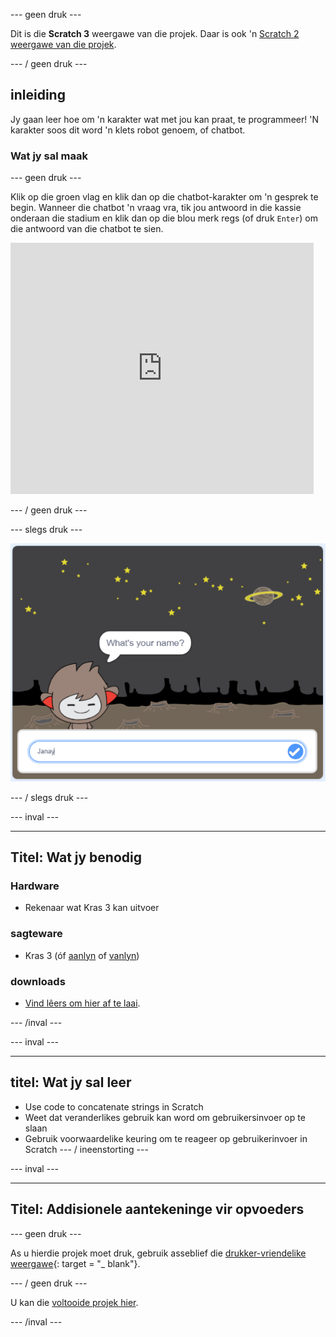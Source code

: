\--- geen druk \---

Dit is die **Scratch 3** weergawe van die projek. Daar is ook 'n [Scratch 2 weergawe van die projek](https://projects.raspberrypi.org/en/projects/chatbot-scratch2).

\--- / geen druk \---

## inleiding

Jy gaan leer hoe om 'n karakter wat met jou kan praat, te programmeer! 'N karakter soos dit word 'n klets robot genoem, of chatbot.

### Wat jy sal maak

\--- geen druk \---

Klik op die groen vlag en klik dan op die chatbot-karakter om 'n gesprek te begin. Wanneer die chatbot 'n vraag vra, tik jou antwoord in die kassie onderaan die stadium en klik dan op die blou merk regs (of druk `Enter`) om die antwoord van die chatbot te sien.

<div class="scratch-preview">
  <iframe allowtransparency="true" width="485" height="402" src="https://scratch.mit.edu/projects/embed/248864190/?autostart=false" 
  frameborder="0" scrolling="no"></iframe>
</div>

\--- / geen druk \---

\--- slegs druk \---

![voltooi projek](images/chatbot-preview.png)

\--- / slegs druk \---

\--- inval \---

* * *

## Titel: Wat jy benodig

### Hardware

- Rekenaar wat Kras 3 kan uitvoer

### sagteware

- Kras 3 (óf [aanlyn](https://rpf.io/scratchon) of [vanlyn](https://rpf.io/scratchoff))

### downloads

- [Vind lêers om hier af te laai](http://rpf.io/p/en/chatbot-go).

\--- /inval \---

\--- inval \---

* * *

## titel: Wat jy sal leer

- Use code to concatenate strings in Scratch
- Weet dat veranderlikes gebruik kan word om gebruikersinvoer op te slaan
- Gebruik voorwaardelike keuring om te reageer op gebruikerinvoer in Scratch \--- / ineenstorting \---

\--- inval \---

* * *

## Titel: Addisionele aantekeninge vir opvoeders

\--- geen druk \---

As u hierdie projek moet druk, gebruik asseblief die [drukker-vriendelike weergawe](https://projects.raspberrypi.org/en/projects/chatbot/print){: target = "_ blank"}.

\--- / geen druk \---

U kan die [voltooide projek hier](http://rpf.io/p/en/chatbot-get).

\--- /inval \---